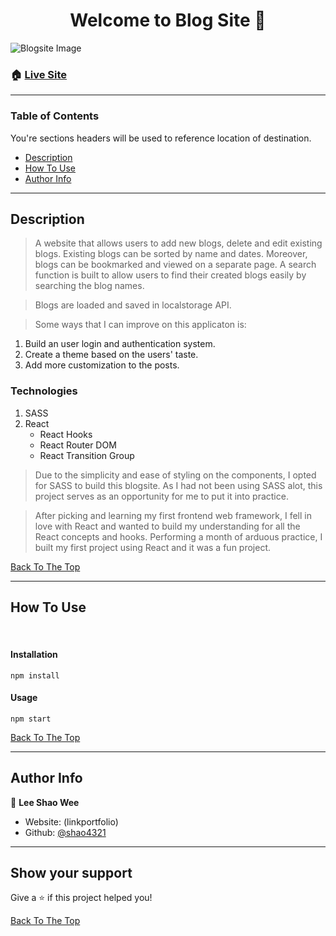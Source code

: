 <h1 align="center" id="top">Welcome to Blog Site 👋</h1>

![Blogsite Image](https://i.ibb.co/pyJv6ZB/Blogsite.png)

### 🏠 [Live Site](https://shaoblogsite.netlify.app/)

---

### Table of Contents

You're sections headers will be used to reference location of destination.

- [Description](#description)
- [How To Use](#how-to-use)
- [Author Info](#author-info)

---

## Description

> A website that allows users to add new blogs, delete and edit existing blogs. Existing blogs can be sorted by name and dates. Moreover, blogs can be bookmarked and viewed on a separate page. A search function is built to allow users to find their created blogs easily by searching the blog names.

> Blogs are loaded and saved in localstorage API.

> Some ways that I can improve on this applicaton is:
1. Build an user login and authentication system. 
2. Create a theme based on the users' taste.
3. Add more customization to the posts.

### Technologies

1. SASS
2. React
   - React Hooks
   - React Router DOM
   - React Transition Group

> Due to the simplicity and ease of styling on the components, I opted for SASS to build this blogsite. As I had not been using SASS alot, this project serves as an opportunity for me to put it into practice.

> After picking and learning my first frontend web framework, I fell in love with React and wanted to build my understanding for all the React concepts and hooks. Performing a month of arduous practice, I built my first project using React and it was a fun project.

[Back To The Top](#top)

---

## How To Use

<br/>

#### Installation

```
npm install
```

#### Usage

```
npm start
```

[Back To The Top](#top)

---

## Author Info

👤 **Lee Shao Wee**

- Website: (linkportfolio)
- Github: [@shao4321](https://github.com/shao4321)

---

## Show your support

Give a ⭐️ if this project helped you!

[Back To The Top](#top)
